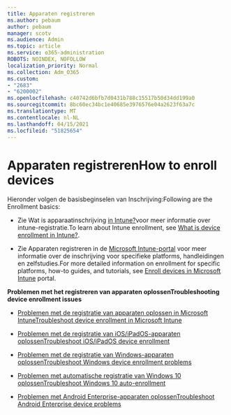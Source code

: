 ```yaml
---
title: Apparaten registreren
ms.author: pebaum
author: pebaum
manager: scotv
ms.audience: Admin
ms.topic: article
ms.service: o365-administration
ROBOTS: NOINDEX, NOFOLLOW
localization_priority: Normal
ms.collection: Adm_O365
ms.custom:
- "2683"
- "6200002"
ms.openlocfilehash: c40742d6bfb7d0431b788c15517b50d34dd199a0
ms.sourcegitcommit: 8bc60ec34bc1e40685e3976576e04a2623f63a7c
ms.translationtype: MT
ms.contentlocale: nl-NL
ms.lasthandoff: 04/15/2021
ms.locfileid: "51825654"
---
```

# <a name="how-to-enroll-devices"></a><span data-ttu-id="3c79d-102">Apparaten registreren</span><span class="sxs-lookup"><span data-stu-id="3c79d-102">How to enroll devices</span></span>

<span data-ttu-id="3c79d-103">Hieronder volgen de basisbeginselen van Inschrijving:</span><span class="sxs-lookup"><span data-stu-id="3c79d-103">Following are the Enrollment basics:</span></span>

- <span data-ttu-id="3c79d-104">Zie Wat is apparaatinschrijving [in Intune?](https://docs.microsoft.com/mem/intune/enrollment/device-enrollment)voor meer informatie over intune-registratie.</span><span class="sxs-lookup"><span data-stu-id="3c79d-104">To learn about Intune enrollment, see [What is device enrollment in Intune?](https://docs.microsoft.com/mem/intune/enrollment/device-enrollment).</span></span>

- <span data-ttu-id="3c79d-105">Zie Apparaten registreren in de [Microsoft Intune-portal](https://docs.microsoft.com/mem/intune/enrollment/) voor meer informatie over de inschrijving voor specifieke platforms, handleidingen en zelfstudies.</span><span class="sxs-lookup"><span data-stu-id="3c79d-105">For more detailed information on enrollment for specific platforms, how-to guides, and tutorials, see [Enroll devices in Microsoft Intune](https://docs.microsoft.com/mem/intune/enrollment/) portal.</span></span>

<span data-ttu-id="3c79d-106">**Problemen met het registreren van apparaten oplossen**</span><span class="sxs-lookup"><span data-stu-id="3c79d-106">**Troubleshooting device enrollment issues**</span></span>

- [<span data-ttu-id="3c79d-107">Problemen met de registratie van apparaten oplossen in Microsoft Intune</span><span class="sxs-lookup"><span data-stu-id="3c79d-107">Troubleshoot device enrollment in Microsoft Intune</span></span>](https://docs.microsoft.com/mem/intune/enrollment/troubleshoot-device-enrollment-in-intune)

- [<span data-ttu-id="3c79d-108">Problemen met de registratie van iOS/iPadOS-apparaten oplossen</span><span class="sxs-lookup"><span data-stu-id="3c79d-108">Troubleshoot iOS/iPadOS device enrollment</span></span>](https://docs.microsoft.com/mem/intune/enrollment/troubleshoot-ios-enrollment-errors)

- [<span data-ttu-id="3c79d-109">Problemen met de registratie van Windows-apparaten oplossen</span><span class="sxs-lookup"><span data-stu-id="3c79d-109">Troubleshoot Windows device enrollment problems</span></span>](https://docs.microsoft.com/mem/intune/enrollment/troubleshoot-windows-enrollment-errors)

- [<span data-ttu-id="3c79d-110">Problemen met automatische registratie van Windows 10 oplossen</span><span class="sxs-lookup"><span data-stu-id="3c79d-110">Troubleshoot Windows 10 auto-enrollment</span></span>](https://docs.microsoft.com/mem/intune/enrollment/troubleshoot-windows-auto-enrollment)

- [<span data-ttu-id="3c79d-111">Problemen met Android Enterprise-apparaten oplossen</span><span class="sxs-lookup"><span data-stu-id="3c79d-111">Troubleshoot Android Enterprise device problems</span></span>](https://docs.microsoft.com/mem/intune/enrollment/troubleshoot-android-enrollment)


